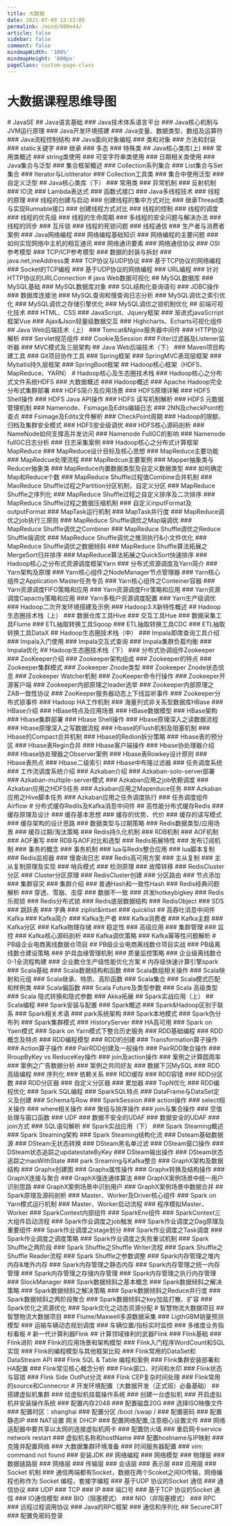 ```yaml
---
title: 大数据
date: 2021-07-09 13:53:05
permalink: /mind/800e44/
article: false
sidebar: false
comment: false
mindmapWidth: '100%'
mindmapHeight: '800px'
pageClass: custom-page-class
---
```


# 大数据课程思维导图

<mindmap>
# JavaSE
##     Java语言基础
###         Java技术体系语言平台
###         Java核心机制与JVM运行原理
###         Java开发环境搭建
###         Java变量、数据类型、数组及运算符
###         Java流程控制结构
##     Java面向对象编程
###         类和对象
###         方法和封装
###         static关键字
###         继承
###         多态
###         特殊类
##     Java核心类库(上)
###             常用类概述
###             string类使用
###             可变字符串类使用
###             日期相关类使用
###         Java集合与泛型
###             集合框架概述
###             Collection系列集合
###             List集合与Set集合
###             Iterator与Listiterator
###             Collection工具类
###             集合中使用泛型
###             自定义泛型
##     Java核心类库（下）
###         常用类
###         异常机制
###         反射机制
###         IO流
###         Lambda表达式
###         函数式接口
###         Java多线程技术
###             线程的原理
###             线程的创建与启动
###             创建线程的集中方式对比
###             继承Thread类与实现Runnable接口
###             创建线程方式对比
###             线程的控制
###             线程的调度
###             线程的优先级
###             线程的生命周期
###             多线程的安全问题与解决办法
###             线程的同步
###             互斥锁
###             线程的死锁问题
###             线程通信
###             生产者与消费者案例
###         Java网络编程
###             网络编程基础知识
###             网络编程的主要问题
###             如何实现网络中主机的相互通讯
###             网络通讯要素
###             网络通信协议
###             OSI参考模型
###             TCP/ICP参考模型
###             数据的封装与拆封
###             java.net,ineAddress类
###             TCP协议与UDP协议
###             基于TCP协议的网络编程
###             Socket的TCP编程
###             基于UDP协议的网络编程
###             URL编程
###             针对HTTP协议的URLConnection
# java Web数据可视化
##     MySQL数据库
###         MySQL基础
###         MySQL数据库对象
###         SQL结构化查询语句
###         JDBC操作
###         数据库连接池
###         MySQL查询和慢查询日志分析
###         MySQL调优之索引优化
###         MySQL调优之存储引擎优化
###         MySQL调优之锁机制优化
##     前端可视化技术
###         HTML、CSS
###         JavaScript、Jquery框架
###         渐进式javaScrript框架Vue
###         Ajax&Json轻量级数据交互
###         Highcharts、Echarts可视化组件
##     Java Web后端技术（上）
###         Tomcat&Nginx服务器中间件
###         HTTP协议解析
###         Servlet规范组件
###         Cookie及Session
###         Filter过滤器及Listener监听器
###         MVC模式及三层架构
##     Java Web后端技术（下）
###         Maven项目构建工具
###         Git项目协作工具
###         Spring框架
###         SpringMVC表现层框架
###         Mybatis持久层框架
###         SpringBoot框架
##     Hadoop核心框架（HDFS、MapReduce、YARN）
# Hadoop核心及生态圈技术栈
###         Hadoop核心之分布式文件系统HDFS
###             大数据概述
###             Hadoop概述
###             Apache Hadoop完全分布式集群部署
###             HDFS简介及应用场景
###             HDFS原理详解
###             HDFS Shell操作
###             HDFS Java API操作
###             HDFS 读写机制解析
###             HDFS 元数据管理机制
###             Namenode、Fsimage及Edits编辑日志
###             2NN及checkPoint检查点
###             Fsimage及Edits文件解析
###             CheckPoint周期
###             Hadoop的限额、归档及集群安全模式
###             HDFS安全级调优
###             HDFS核心源码剖析
###             NameNode如何支撑高并发访问
###             Namenode FullGC的影响
###             Namenode fullGC日志分析
###             日志采集案例
###         Hadoop核心之分布式计算框架MapReduce
###             MapReduce设计目标及核心思想
###             MapReduce主要功能
###             MapRedcue处理流程
###             MapRedcue主要案例
###             Mapper抽象类与Reducer抽象类
###             MapReduce内置数据类型及自定义数据类型
###             如何确定Map和Reduce个数
###             MapReduce Shuffle过程值Combine合并机制
###             MaoReduce Shuffle过程之Partition分区机制，自定义分区
###             MapReduce Shuffle之序列化
###             MapReduce Shuffle过程之自定义排序及二次排序
###             MapReduce Shuffle过程之数据压缩机制
###             自定义inputFormat及outputFormat
###             MapTask运行机制
###             MapTask并行度
###             MapReduce调优之job执行三原则
###             MapReduce Shuffle调优之Map端调优
###             MapReduce Shuffle调优之Combiner
###             MapReduce Shuffle调优之Reduce Shuffle端调优
###             MapReduce Shuffle调优之推测执行&小文件优化
###             MapReduce Shuffle调优之数据倾斜
###             MapReduce Shuffle算法拓展之MergeSort归并排序
###             MapReduce算法拓展之QuickSort快速排序
###         Hadoop核心之分布式资源调度框架Yarn
###             分布式资源调度及Yarn简介
###             Yarn架构及原理
###             Yarn核心组件之NodeManager节点管理器
###             Yarn核心组件之Application Master任务专员
###             Yarn核心组件之Conteiner容器
###             Yarn资源调度FIFO策略和应用
###             Yarn资源调度Frir策略和应用
###             Yarn资源调度Capactiy策略和应用
###             Yarn多租户资源调度配置
###             Yarn生产级调优
###             Hadoop二次开发环境搭建及示例
###             Hadoop3.X新特性概述
##     Hadoop生态圈技术栈（上）
###         数据仓库工具Hive
###         交互工具Hue
###         数据采集工具Flume
###         ETL抽取转换工具Sqoop
###         ETL抽取转换工具CDC
###         ETL抽取转换工具DataX
##     Hadoop生态圈技术栈（中）
###         Impala即席查询工具介绍
###         Impala入门使用
###         Impala交互式查询
###         Impala集群负载均衡
###         Impala优化
##     Hadoop生态圈技术栈（下）
###         分布式协调组件Zookeeper
###             ZooKeeper介绍
###             Zookeeper架构组成
###             Zookeeper的特点
###             Zookeeper集群模式
###             Zookeeper Znode类型
###             Zookeeper Znode状态信息
###             Zookeeper Watcher机制
###             ZooKeeper命令行操作
###             Zookeeper开源客户端
###             Zookeeper内部原理之leader选举
###             Zookeeper内部原理之ZAB一致性协议
###             ZooKeeper服务器动态上下线监听事件
###             Zookeeper分布式锁事件
###             Hadoop HA工作机制
###         海量列式非关系型数据库HBase
###             HBase介绍
###             HBase特点及应用场景
###             HBase数据模型
###             HBase架构
###             Hbase集群部署
###             Hbase Shell操作
###             Hbase原理深入之读数据流程
###             Hbase原理深入之写数据流程
###             Hbase的Flush机制及阻塞机制
###             Hbase的Compact合并机制
###             Hbase的Redion拆分策略
###             Hbase表的预分区
###             Hbase表Regin合并
###             Hbase客户端操作
###             Hbase协处理器介绍
###             Hbase协处理器之Observer案例
###             Hbase表Rowkey设计原则
###             Hbase表热点
###             Hbase二级索引
###             Hbase中布隆过滤器
###         任务调度系统
###             工作流调度系统介绍
###             Azkaban介绍
###             Azkaban-solo-server部署
###             Azkaban-multiple-server模式
###             Azkaban应用之job依赖调度
###             Azkaban应用之HDFS任务
###             Azkaban应用之Maperduce任务
###             Azkaban应用之Hive脚本任务
###             Azkaban应用之任务调度执行
###             任务调度组件Airflow
# 分布式缓存Redils及Kafka消息中间件
##     高性能分布式缓存Redis
###         缓存原理及设计
###             缓存基本思想
###             缓存的优势、代价
###             缓存的读写模式
###             缓存架构的设计思路
###         数据类型与过期策略
###             Redis数据类型/应用场景
###             缓存过期/淘汰策略
###         Redis持久化机制
###             RDB机制
###             AOF机制
###             AOF重写
###             RDB与AOF对比和选型
###         Redis拓展特性
###             发布订阅机制
###             事务的概念
###             事务机制
###             lua与Redis整合应用
###             lua脚本复制
###             Redis监视器
###             慢查询日志
###         Redis高可用方案
###             主从复制
###             主从复制原理及实现
###             哨兵模式
###             检测原理
###             故障转移
###             RedisCluster分区
###             Cluster分区原理
###             RedisCluster创建
###             分区路由
###             节点添加
###             集群容灾
###             集群介绍
###             普通Hash和一致性Hash
###         Redis经典问题解析
###             穿透、雪崩、击穿
###             数据不一致
###             并发hotkeybigkey
###             Redis乐观锁
###             Redis分布式锁
###         Redis底层数据结构
###             RedisObject
###             SDS
###             跳跃表
###             字典
###             ziplist&intset
###             quicklist
##     高吞吐消息中间件Kafka
###         Kafka简介
###         Kafka生产者
###         Kafka消费者
###         Kafka主题
###         Kafka分区
###         Kafka物理存储
###         稳定性
###         高级应用
###         集群管理
###         监控
###         Kafka核心源码剖析
###         Kafka调优策略
###         Kafka幂等性问题解析
# PB级企业电商离线数据仓项目
##     PB级企业电商离线数仓项目实战
###         PB级离线数仓建设策略
###         护具血缘管理机制
###         质量监控策略
###         企业级离线数仓0-1全流程构建
###         企业数仓生产级性能优化方案
# 内存级快速计算引擎spark
###         Scala基础
###         Scala数据结构和函数
###         Scala数组相关操作
###         Scala映射和元组
###         Scala继承、特质、高阶函数
###         Scala集合
###         Scala模式匹配和样例类
###         Scala偏函数
###         Scala Future及类型参数
###         Scala 高级类型
###         Scala 隐式转换和隐式参数
###         Akka拓展
##     Spark实战应用（上）
##     Scala编程
###         Spark安装与配置
###             Spark概述
###             Spark&Hadoop区别于联系
###             Spark相关术语
###             park系统架构
###             Spark本地模式
###             Spark伪分布列
###             Spark集群模式
###             HistoryServer
###             HA高可用
###             Spark on Yaen模式
###             Spark on Yarn模式下整合历史服务
###         RDD基础编程
###             RDD概念及特点
###             RDD编程模型
###             RDD的创建
###             Transformation算子操作
###             Action算子操作
###             PairRDD创建及一般操作
###             PairRDD聚合操作
###             RroupByKey vs ReduceKey操作
###             join及action操作
###             案例之计算圆周率
###             案例之广告数据分析
###             案例之共同好友
###             数据下沉MySQL
###         RDD高级编程
###             序列化
###             依赖关系
###             RDD缓存
###             RDD容错
###             RDD分区数
###             RDD分区器
###             自定义分区器
###             累加器
###             TopN优化
###             RDD编程优化
###         Spark SQL编程
###             SparkSQL特点
###             DataFrame与DataSet定义及创建
###             Schema与Row
###             SparkSession
###             action操作
###             select相关操作
###             where相关操作
###             聚组与排序操作
###             join与集合操作
###             空值处理与窗口函数
###             UDF
###             数据不安全的UDAF
###             数据安全的UDAF
###             join方式
###             SQL语句解析
##     Spark实战应用（下）
###         Spark Steaming概述
###         Spark Steaming架构
###         Spark Steaming结构化流
###         Dsteam基础数据源
###         DSteam无状态转换
###         DSteam黑名单过滤
###         DSteam窗口操作
###         DSteam状态追踪之updatestateByKey
###         DSteam输出操作
###         DSteam状态追踪之maoWithState
###         park Sreaming与Kafka整合
###         GraphX架构及数据结构
###         Graphx创建图
###         Graphx属性操作
###         Graphx转换及结构操作
###         GraphX连接与聚合
###         GraphX强连通体算法
###         GraphX案例场景中统一用户识别思路
###         GraphX案例场景中识别用户
###         GraphX案例场景中数据合并
##     Spark原理及源码剖析
###         Master、Worker及Driver核心组件
###         Spark on Yarn模式运行机制
###         Master、Worker启动流程
###         程序模拟Master、Worker
###         SparkContext内部组件
###         SparkEnv组件
###         SparkContext三大组件启动流程
###         Spark作业调度之job触发
###         Spark作业调度之Dag原理及重要组件
###         Spark作业调度之stage划分
###         Spark作业调度之Task调度
###         Spark作业调度之调度策略
###         Spark作业调度之失败重试机制
###         Spark Shuffle之两阶段
###         Spark Shuffle之Shuffle Writer流程
###         Spark Shuffle之Shuffle Reader流程
###         Spark Shuffle之参数调整
###         Spark内存管理之堆内内存&堆外内存
###         Spark内存管理之静态内存
###         Spark内存管理之统一内存管理
###         Spark内存管理之存储内存管理
###         Spark内存管理之执行内存管理
###         SlockManager
###         Spark数据倾斜之基本概念
###         Spark数据倾斜之解决策略
###         Spark数据倾斜之解决策略
###         Spark数据倾斜之Reduce并行度
###         Spark数据倾斜之两阶段聚合
###         Spark数据倾斜之key加盐打散、扩容
###         Spark优化之资源优化
###         Spark优化之动态资源分配
# 智慧物流大数据项目
##     智慧物流大数据项目
###         Flume/Maxwell多源数据采集
###         LigthGBM销量预测模型
###         运输车辆动态规划调度
###         车辆位置/指标实时监控
###         多维度业务指标看板
# 新一代计算利器Flink
##     计算领域锋利的武器Flink
###         Flink基础
###         Flink进阶
###             Flink的应用场景和架构模型
###             Flink入门程序WordCount和SQL实现
###             Flink的编程模型与其他框架比较
###             Flink常用的DataSet和DataStream API
###             Flink SQL & Table 编程和案例
###             Flink集群安装部署和HA配置
###             Flink常见核心概念分析
###             Flink窗口、时间和水印
###             Flink状态与容错
###             Flink Side OutPut分流
###             Flink CEP复杂时间处理
###             Flink常用的source和Connecror
# 开发环境配置（大数据开发（正式班）必备基础）
##     搭建虚拟机集群
###         给虚拟机挂载操作系统
###         创建一台虚拟机
###         开启虚拟机并安装操作系统
###             配置内存2048
###             配置磁盘20G
###             选择ISO映像文件
###             配置时区：shanghai
###             配置分区 /boot /swap /
###             配置密码
###         配置静态IP
###             NAT设置 网关 DHCP
###             配置网络配置,注意细心设置文件
###             网络适配器中要共享以太网的连接虚拟机网卡
###         配置防火墙
###             重启网卡service network restart
###         虚拟机名称和hostName
###          配置hostname与IP映射
###         克隆并配置网络
###         大数据集群环境准备
###             时间服务器配置
###             vim: command not found
###             安装JDK
##     网络编程
###         网络模型
###             物理层
###             数据链路层
###             网络层
###             传输层
###             会话层
###             表示层
###             应用层
###         Socket 机制
###             通信两端都有Socket，数据在两个Scoket之间IO传输，网络编程也称作为 Socket 编程，套接字编程
###             基于UDP 协议的Socket 通信
###         通信协议
###             UDP
###             TCP
###             IP
###             端口号
###              基于TCP 协议的Socket 通信
###         IO通信模型
###             BIO（阻塞模式）
###             NIO（非阻塞模式）
###         RPC
###             远程过程调用协议
###             Java的RPC框架
###             通信和序列化
##     SecureCRT
###         配置免密码登录
</mindmap>


